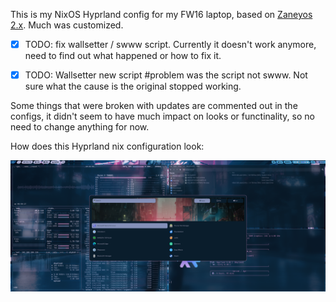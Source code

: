 This is my NixOS Hyprland config for my FW16 laptop, based on [Zaneyos 2.x](https://gitlab.com/Zaney/zaneyos/-/tree/main?ref_type=heads).
Much was customized.
- [x] TODO: fix wallsetter / swww script. Currently it doesn't work anymore, need to find out what happened or how to fix it. 
- [x] TODO: Wallsetter new script #problem was the script not swww. Not sure what the cause is the original stopped working.


Some things that were broken with updates are commented out in the configs, it didn't seem to have much impact on looks or functinality, so no need to change anything for now.

How does this Hyprland nix configuration look:

<img src= https://github.com/timoteuszelle/taezeasystems/blob/main/demo.png>

